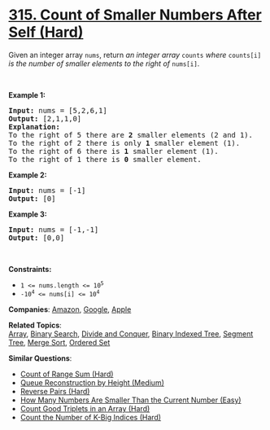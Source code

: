 # [315. Count of Smaller Numbers After Self (Hard)](https://leetcode.com/problems/count-of-smaller-numbers-after-self)

<p>Given an integer array <code>nums</code>, return<em> an integer array </em><code>counts</code><em> where </em><code>counts[i]</code><em> is the number of smaller elements to the right of </em><code>nums[i]</code>.</p>
<p>&nbsp;</p>
<p><strong class="example">Example 1:</strong></p>
<pre><strong>Input:</strong> nums = [5,2,6,1]
<strong>Output:</strong> [2,1,1,0]
<strong>Explanation:</strong>
To the right of 5 there are <b>2</b> smaller elements (2 and 1).
To the right of 2 there is only <b>1</b> smaller element (1).
To the right of 6 there is <b>1</b> smaller element (1).
To the right of 1 there is <b>0</b> smaller element.
</pre>
<p><strong class="example">Example 2:</strong></p>
<pre><strong>Input:</strong> nums = [-1]
<strong>Output:</strong> [0]
</pre>
<p><strong class="example">Example 3:</strong></p>
<pre><strong>Input:</strong> nums = [-1,-1]
<strong>Output:</strong> [0,0]
</pre>
<p>&nbsp;</p>
<p><strong>Constraints:</strong></p>
<ul>
	<li><code>1 &lt;= nums.length &lt;= 10<sup>5</sup></code></li>
	<li><code>-10<sup>4</sup> &lt;= nums[i] &lt;= 10<sup>4</sup></code></li>
</ul>

**Companies**:
[Amazon](https://leetcode.com/company/amazon), [Google](https://leetcode.com/company/google), [Apple](https://leetcode.com/company/apple)

**Related Topics**:  
[Array](https://leetcode.com/tag/array/), [Binary Search](https://leetcode.com/tag/binary-search/), [Divide and Conquer](https://leetcode.com/tag/divide-and-conquer/), [Binary Indexed Tree](https://leetcode.com/tag/binary-indexed-tree/), [Segment Tree](https://leetcode.com/tag/segment-tree/), [Merge Sort](https://leetcode.com/tag/merge-sort/), [Ordered Set](https://leetcode.com/tag/ordered-set/)

**Similar Questions**:

- [Count of Range Sum (Hard)](https://leetcode.com/problems/count-of-range-sum/)
- [Queue Reconstruction by Height (Medium)](https://leetcode.com/problems/queue-reconstruction-by-height/)
- [Reverse Pairs (Hard)](https://leetcode.com/problems/reverse-pairs/)
- [How Many Numbers Are Smaller Than the Current Number (Easy)](https://leetcode.com/problems/how-many-numbers-are-smaller-than-the-current-number/)
- [Count Good Triplets in an Array (Hard)](https://leetcode.com/problems/count-good-triplets-in-an-array/)
- [Count the Number of K-Big Indices (Hard)](https://leetcode.com/problems/count-the-number-of-k-big-indices/)
